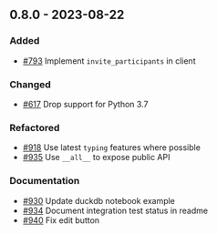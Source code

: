 ## 0.8.0 - 2023-08-22
### Added
* [#793](https://github.com/edgarrmondragon/citric/issues/793) Implement `invite_participants` in client
### Changed
* [#617](https://github.com/edgarrmondragon/citric/issues/617) Drop support for Python 3.7
### Refactored
* [#918](https://github.com/edgarrmondragon/citric/issues/918) Use latest `typing` features where possible
* [#935](https://github.com/edgarrmondragon/citric/issues/935) Use `__all__` to expose public API
### Documentation
* [#930](https://github.com/edgarrmondragon/citric/issues/930) Update duckdb notebook example
* [#934](https://github.com/edgarrmondragon/citric/issues/934) Document integration test status in readme
* [#940](https://github.com/edgarrmondragon/citric/issues/940) Fix edit button